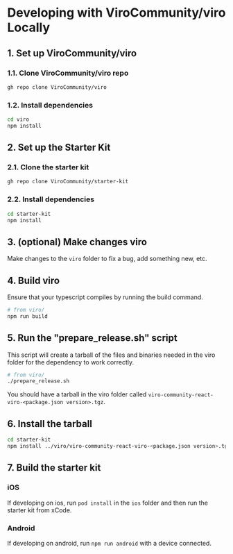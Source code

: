 # Developing with ViroCommunity/viro Locally

## 1. Set up ViroCommunity/viro

### 1.1. Clone ViroCommunity/viro repo

```bash
gh repo clone ViroCommunity/viro
```

### 1.2. Install dependencies

```bash
cd viro
npm install
```

## 2. Set up the Starter Kit

### 2.1. Clone the starter kit

```bash
gh repo clone ViroCommunity/starter-kit
```

### 2.2. Install dependencies

```bash
cd starter-kit
npm install
```

## 3. (optional) Make changes viro

Make changes to the `viro` folder to fix a bug, add something new, etc.

## 4. Build viro

Ensure that your typescript compiles by running the build command.

```bash
# from viro/
npm run build
```

## 5. Run the "prepare_release.sh" script

This script will create a tarball of the files and binaries needed in the viro folder for the dependency to work correctly.

```bash
# from viro/
./prepare_release.sh
```

You should have a tarball in the viro folder called `viro-community-react-viro-<package.json version>.tgz`.

## 6. Install the tarball

```bash
cd starter-kit
npm install ../viro/viro-community-react-viro-<package.json version>.tgz
```

## 7. Build the starter kit

### iOS

If developing on ios, run `pod install` in the `ios` folder and then run the starter kit from xCode.

### Android

If developing on android, run `npm run android` with a device connected.
